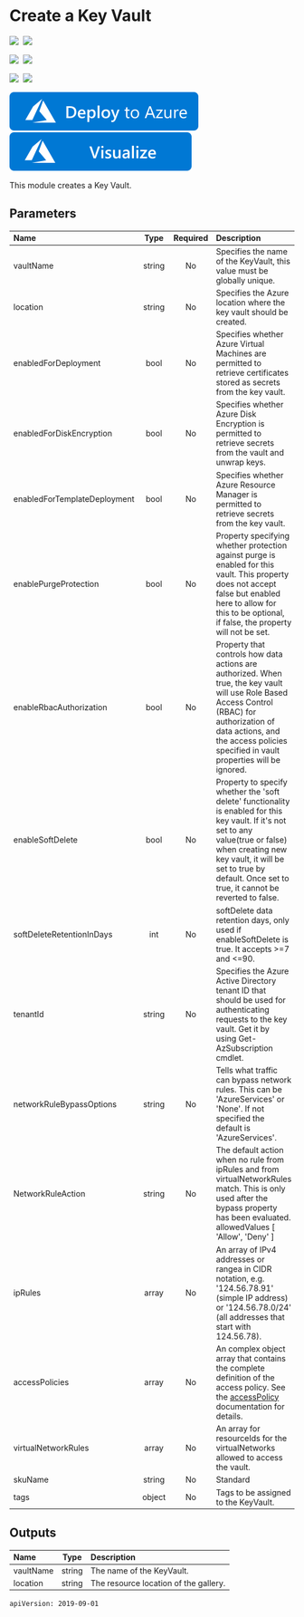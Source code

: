 # Create a Key Vault

<IMG SRC="https://azurequickstartsservice.blob.core.windows.net/badges/modules/Microsoft.KeyVault/vaults/1.0/PublicLastTestDate.svg" />&nbsp;
<IMG SRC="https://azurequickstartsservice.blob.core.windows.net/badges/modules/Microsoft.KeyVault/vaults/1.0/PublicDeployment.svg" />&nbsp;

<IMG SRC="https://azurequickstartsservice.blob.core.windows.net/badges/modules/Microsoft.KeyVault/vaults/1.0/FairfaxLastTestDate.svg" />&nbsp;
<IMG SRC="https://azurequickstartsservice.blob.core.windows.net/badges/modules/Microsoft.KeyVault/vaults/1.0/FairfaxDeployment.svg" />&nbsp;

<IMG SRC="https://azurequickstartsservice.blob.core.windows.net/badges/modules/Microsoft.KeyVault/vaults/1.0/BestPracticeResult.svg" />&nbsp;
<IMG SRC="https://azurequickstartsservice.blob.core.windows.net/badges/modules/Microsoft.KeyVault/vaults/1.0/CredScanResult.svg" />&nbsp;

<a href="https://portal.azure.com/#create/Microsoft.Template/uri/https%3A%2F%2Fraw.githubusercontent.com%2FAzure%2Fazure-quickstart-templates%2Fmaster%2Fmodules/Microsoft.KeyVault/vaults/1.0%2Fazuredeploy.json" target="_blank"><img src="https://raw.githubusercontent.com/Azure/azure-quickstart-templates/master/1-CONTRIBUTION-GUIDE/images/deploytoazure.svg?sanitize=true"/>
</a>
<a href="http://armviz.io/#/?load=https%3A%2F%2Fraw.githubusercontent.com%2FAzure%2Fazure-quickstart-templates%2Fmaster%2Fmodules/Microsoft.KeyVault/vaults/1.0%2Fazuredeploy.json" target="_blank">
<img src="https://raw.githubusercontent.com/Azure/azure-quickstart-templates/master/1-CONTRIBUTION-GUIDE/images/visualizebutton.svg?sanitize=true"/>
</a>

This module creates a Key Vault.

## Parameters

| Name | Type | Required | Description |
| :------------- | :----------: | :----------: | :------------- |
| vaultName | string | No | Specifies the name of the KeyVault, this value must be globally unique. |
| location | string | No | Specifies the Azure location where the key vault should be created. |
| enabledForDeployment | bool | No | Specifies whether Azure Virtual Machines are permitted to retrieve certificates stored as secrets from the key vault. |
| enabledForDiskEncryption | bool | No | Specifies whether Azure Disk Encryption is permitted to retrieve secrets from the vault and unwrap keys.|
| enabledForTemplateDeployment | bool | No | Specifies whether Azure Resource Manager is permitted to retrieve secrets from the key vault. |
| enablePurgeProtection | bool | No | Property specifying whether protection against purge is enabled for this vault. This property does not accept false but enabled here to allow for this to be optional, if false, the property will not be set. |
| enableRbacAuthorization |  bool | No | Property that controls how data actions are authorized. When true, the key vault will use Role Based Access Control (RBAC) for authorization of data actions, and the access policies specified in vault properties will be ignored. |
| enableSoftDelete |  bool | No | Property to specify whether the 'soft delete' functionality is enabled for this key vault. If it's not set to any value(true or false) when creating new key vault, it will be set to true by default. Once set to true, it cannot be reverted to false. |
| softDeleteRetentionInDays |  int | No | softDelete data retention days, only used if enableSoftDelete is true. It accepts >=7 and <=90. |
| tenantId |  string | No | Specifies the Azure Active Directory tenant ID that should be used for authenticating requests to the key vault. Get it by using Get-AzSubscription cmdlet. |
| networkRuleBypassOptions |  string | No | Tells what traffic can bypass network rules. This can be 'AzureServices' or 'None'. If not specified the default is 'AzureServices'. |
| NetworkRuleAction | string | No | The default action when no rule from ipRules and from virtualNetworkRules match. This is only used after the bypass property has been evaluated. allowedValues [ 'Allow', 'Deny' ] |
| ipRules |  array | No | An array of IPv4 addresses or rangea in CIDR notation, e.g. '124.56.78.91' (simple IP address) or '124.56.78.0/24' (all addresses that start with 124.56.78). |
| accessPolicies |  array | No | An complex object array that contains the complete definition of the access policy.  See the [accessPolicy](https://docs.microsoft.com/en-us/azure/templates/microsoft.keyvault/2019-09-01/vaults#accesspolicyentry-object) documentation for details. |
| virtualNetworkRules |  array | No | An array for resourceIds for the virtualNetworks allowed to access the vault. |
| skuName | string | No | Standard | Specifies whether the key vault is a standard vault or a premium vault.  allowedValues [ Standard, Premium ] |
| tags | object | No | Tags to be assigned to the KeyVault. |

## Outputs

| Name | Type | Description |
| :------------- | :----------: | :------------- |
| vaultName | string | The name of the KeyVault. |
| location | string | The resource location of the gallery. |

```apiVersion: 2019-09-01```
